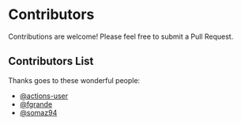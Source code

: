 # Contributors

Contributions are welcome! Please feel free to submit a Pull Request.

## Contributors List

Thanks goes to these wonderful people:

- [@actions-user](https://github.com/actions-user)
- [@fgrande](https://github.com/fgrande)
- [@somaz94](https://github.com/somaz94)
